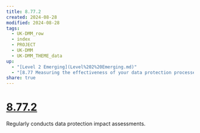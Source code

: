```yaml
---
title: 8.77.2
created: 2024-08-28
modified: 2024-08-28
tags:
  - UK-DMM_row
  - index
  - PROJECT
  - UK-DMM
  - UK-DMM_THEME_data
up:
  - "[Level 2 Emerging](Level%202%20Emerging.md)"
  - "[8.77 Measuring the effectiveness of your data protection processes](8.77%20Measuring%20the%20effectiveness%20of%20your%20data%20protection%20processes.md)"
share: true
---
```

# [8.77.2](8.77.2.md)

Regularly conducts data protection impact assessments.
